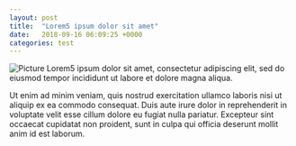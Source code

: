 ```yaml
---
layout: post
title:  "Lorem5 ipsum dolor sit amet"
date:   2018-09-16 06:09:25 +0000
categories: test
---
```


![Picture](https://upload.wikimedia.org/wikipedia/en/7/7d/Lenna_%28test_image%29.png 'Fig. 01')
Lorem5 ipsum dolor sit amet, consectetur adipiscing elit, sed do eiusmod tempor incididunt ut labore et dolore magna aliqua.

Ut enim ad minim veniam, quis nostrud exercitation ullamco laboris nisi ut aliquip ex ea commodo consequat. Duis aute irure dolor in reprehenderit in voluptate velit esse cillum dolore eu fugiat nulla pariatur. Excepteur sint occaecat cupidatat non proident, sunt in culpa qui officia deserunt mollit anim id est laborum.
